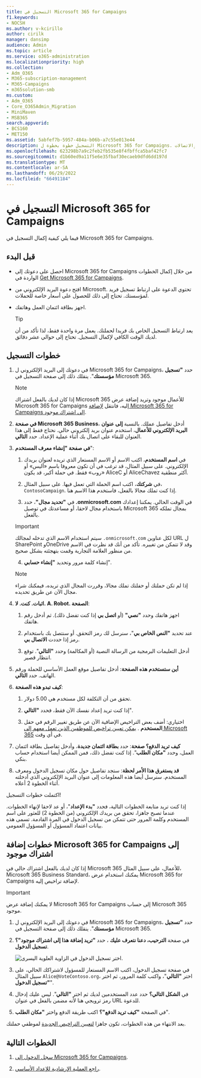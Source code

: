 ```yaml
---
title: التسجيل في Microsoft 365 for Campaigns
f1.keywords:
- NOCSH
ms.author: v-kcirillo
author: cirilk
manager: dansimp
audience: Admin
ms.topic: article
ms.service: o365-administration
ms.localizationpriority: high
ms.collection:
- Adm_O365
- M365-subscription-management
- M365-Campaigns
- m365solution-smb
ms.custom:
- Adm_O365
- Core_O365Admin_Migration
- MiniMaven
- MSB365
search.appverid:
- BCS160
- MET150
ms.assetid: 5abfef7b-5957-484a-b06b-a7c55e013e44
description: التسجيل خطوة بخطوة ل Microsoft 365 for Campaigns. قم بحماية حملتك من تهديدات الأمان عبر الإنترنت للبريد الإلكتروني والبيانات والاتصالات.
ms.openlocfilehash: 623298b7a9c2feb2fb535e8f4fbffca5baf42fc7
ms.sourcegitcommit: d1b60ed9a11f5e6e35fbaf30ecaeb9dfd6dd197d
ms.translationtype: MT
ms.contentlocale: ar-SA
ms.lasthandoff: 06/29/2022
ms.locfileid: "66491184"
---
```

# <a name="sign-up-for-microsoft-365-for-campaigns"></a>التسجيل في Microsoft 365 for Campaigns 

فيما يلي كيفية إكمال التسجيل في Microsoft 365 for Campaigns.

## <a name="before-you-begin"></a>قبل البدء

- احصل على دعوتك إلى Microsoft 365 for Campaigns من خلال إكمال الخطوات الواردة في [Get Microsoft 365 for Campaigns](get-microsoft-365-campaigns.md).
- افتح دعوة البريد الإلكتروني من Microsoft. تحتوي الدعوة على ارتباط تسجيل فريد لمؤسستك. تحتاج إلى ذلك للحصول على أسعار خاصة للحملات.
- اجهز بطاقة ائتمان العمل وهاتفك.

    > [!TIP]
    > يعد ارتباط التسجيل الخاص بك فريدا لحملتك. يعمل مرة واحدة فقط، لذا تأكد من أن لديك الوقت الكافي لإكمال التسجيل. تحتاج إلى حوالي عشر دقائق.

## <a name="steps-to-sign-up"></a>خطوات التسجيل

1. في دعوتك إلى البريد الإلكتروني ل Microsoft 365 for Campaigns، حدد **"تسجيل مؤسستك**". ينقلك ذلك إلى صفحة التسجيل في Microsoft 365.

    > [!NOTE]
    > إذا كان لديك بالفعل اشتراك Microsoft 365 للأعمال موجود وتريد إضافة عرض Microsoft 365 for Campaigns إليه، فانتقل [لإضافة Microsoft 365 for Campaigns إلى اشتراك موجود](#steps-to-add-microsoft-365-for-campaigns-to-an-existing-subscription).

2. **في صفحة Microsoft 365 Business**، أدخل تفاصيل عملك. بالنسبة **إلى عنوان البريد الإلكتروني للأعمال**، استخدم عنوان بريد إلكتروني حالي. نحتاج فقط إلى هذا العنوان للبقاء على اتصال بك أثناء عملية الإعداد. حدد **التالي**.

3. **في صفحة "إنشاء معرف المستخدم**":
 
    1. في **اسم المستخدم**، اكتب الاسم أو الاسم المستعار الذي تريده لعنوان بريدك الإلكتروني. على سبيل المثال، قد ترغب في أن تكون معروفا باسم «أليس» أو «روب» فقط. في حملة أكبر، قد يكون AliceC أو AliceChavez أكثر منطقية.

    2. في **شركتك**، اكتب اسم الحملة التي تعمل فيها. على سبيل المثال، `ContosoCampaign`. إذا كنت تملك مجالا بالفعل، فاستخدم هذا الاسم هنا. 
 
    3. في **"تحديد مجال"**، حدد **.onmicrosoft.com** في الوقت الحالي. يمكننا إعدادك باستخدام مجال لاحقا، أو مساعدتك في توصيل Microsoft 365 بمجال تملكه بالفعل.

    > [!IMPORTANT]
    > سيتم استخدام الاسم الذي تدخله لمجالك `.onmicrosoft.com` لكل عناوين URL ل SharePoint وOneDrive وقد لا تتمكن من تغييره. تأكد من أنك قد نظرت في الاسم من منظور العلامة التجارية وقمت بتهجئته بشكل صحيح.

    4. إنشاء كلمة مرور وتحديد **"إنشاء حسابي**".
 
    > [!NOTE]
    > إذا لم تكن حملتك أو حفلتك تملك مجالا، وقررت المجال الذي تريده، فيمكنك شراء مجال الآن عن طريق تحديده.

4. **اثبات. كنت. لا. A. Robot. الصفحة**:
 
    1. اجهز هاتفك وحدد **"نصي"** (أو **اتصل بي** إذا كنت تفضل ذلك). ثم أدخل رقم هاتفك. 
 
    2. عند تحديد **"النص الخاص بي**"، سنرسل لك رمز التحقق. أو سنتصل بك باستخدام رمز إذا حددت **الاتصال بي**.
 
    3. أدخل التعليمات البرمجية من الرسالة النصية (أو المكالمة) وحدد **"التالي**". توقع انتظار قصير. 

5. **أين ستستخدم هذه الصفحة**: أدخل تفاصيل موقع العمل الأساسي للحملة ورقم الهاتف. حدد **التالي**.

6. **كيف تبدو هذه الصفحة**:

    1. تحقق من أن التكلفة لكل مستخدم هي 5.00 دولار. 

    2. إذا كنت تريد إعداد نفسك الآن فقط، فحدد **"التالي**". 

    3. اختياري: أضف بعض التراخيص الإضافية الآن عن طريق تغيير الرقم في حقل **المستخدم** . [يمكن تعيين تراخيص للموظفين الذين تعمل معهم إلى Microsoft 365](../admin/add-users/add-users.md?toc=%2fmicrosoft-365%2fcampaigns%2ftoc.json) في أي وقت.

7. **كيف تريد الدفع؟ صفحة**: حدد **بطاقة ائتمان جديدة**، وأدخل تفاصيل بطاقة ائتمان العمل، وحدد **"مكان الطلب**". إذا كنت تفضل ذلك، فمن الممكن أيضا استخدام حساب بنكي.

8. **قد يستغرق هذا الأمر لحظة**: ستجد تفاصيل حول مكان تسجيل الدخول ومعرف المستخدم. سنرسل أيضا هذه المعلومات إلى عنوان البريد الإلكتروني الذي أدخلته أثناء الخطوة 2 أعلاه.

اكتملت خطوات التسجيل! 

إذا كنت تريد متابعة الخطوات التالية، فحدد **"بدء الإعداد**"، أو عد لاحقا لإنهاء الخطوات. عندما تصبح جاهزا، تحقق من بريدك الإلكتروني (من الخطوة 2) للعثور على اسم المستخدم وكلمة المرور حتى تتمكن من تسجيل الدخول في المرة القادمة. تسمى هذه بيانات اعتماد المسؤول أو المسؤول العمومي.

## <a name="steps-to-add-microsoft-365-for-campaigns-to-an-existing-subscription"></a>خطوات إضافة Microsoft 365 for Campaigns إلى اشتراك موجود

إذا كان لديك بالفعل اشتراك حالي في Microsoft 365 للأعمال، على سبيل المثال، Microsoft 365 Business Standard، يمكنك استخدام عرض Microsoft 365 for Campaigns لإضافة تراخيص إليه.

> [!IMPORTANT]
> لا يمكنك إضافة عرض Microsoft 365 for Campaigns إلى حساب Microsoft 365 موجود.

1. في دعوتك إلى البريد الإلكتروني ل Microsoft 365 for Campaigns، حدد **"تسجيل مؤسستك**". ينقلك ذلك إلى صفحة التسجيل في Microsoft 365.

2. في صفحة **الترحيب، دعنا نتعرف عليك** ، حدد **"تريد إضافة هذا إلى اشتراك موجود"؟ تسجيل الدخول**.
    
   ![اختر تسجيل الدخول في الزاوية العلوية اليسرى.](../media/addtoexisting.png)

3. في صفحة تسجيل الدخول، اكتب الاسم المستعار للمسؤول لاشتراكك الحالي، على سبيل المثال `Alice@VoteContoso.org`، اختر **"التالي**"، واكتب كلمة المرور، ثم اختر **"تسجيل الدخول**".

4. في **الشكل التالي؟** حدد عدد المستخدمين لديك ثم اختر **"التالي**". ليس عليك إدخال رمز ترويجي هنا لأنه مضمن بالفعل في عنوان URL للدعوة.

5. في الصفحة **"كيف تريد الدفع"؟** اكتب طريقة الدفع واختر **"مكان الطلب**".

بعد الانتهاء من هذه الخطوات، تكون جاهزا [لتعيين التراخيص الجديدة](../admin/manage/assign-licenses-to-users.md) لموظفي حملتك.

## <a name="next-steps"></a>الخطوات التالية

1. [سجل الدخول إلى Microsoft 365 for Campaigns](m365-campaigns-sign-in.md).

2. [راجع العملية الإرشادية للإعداد الأساسي](m365bp-setup.md#guided-setup-process).
